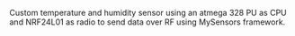Custom temperature and humidity sensor using an atmega 328 PU as CPU and NRF24L01 as radio to send data over RF using MySensors framework.

